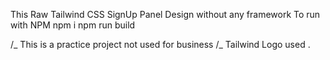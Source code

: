 This Raw Tailwind CSS SignUp Panel Design without any framework
To run with NPM
npm i
npm run build

/_ This is a practice project not used for business
/_ Tailwind Logo used .
